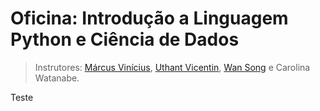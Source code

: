 # Oficina: Introdução a Linguagem Python e Ciência de Dados


> Instrutores: [Márcus Vinícius](https://github.com/usmarcv), [Uthant Vicentin](https://github.com/uthantvicentin), [Wan Song](https://github.com/Wan-Song) e Carolina Watanabe.

Teste
